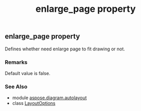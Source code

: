 ﻿---
title: enlarge_page property
second_title: Aspose.Diagram for Python via .NET API References
description: 
type: docs
weight: 40
url: /python-net/aspose.diagram.autolayout/layoutoptions/enlarge_page/
is_root: false
---

## enlarge_page property


Defines whether need enlarge page to fit drawing or not.
### Remarks 


Default value is false.

### See Also
* module [aspose.diagram.autolayout](../../)
* class [LayoutOptions](/diagram/python-net/aspose.diagram.autolayout/layoutoptions)
